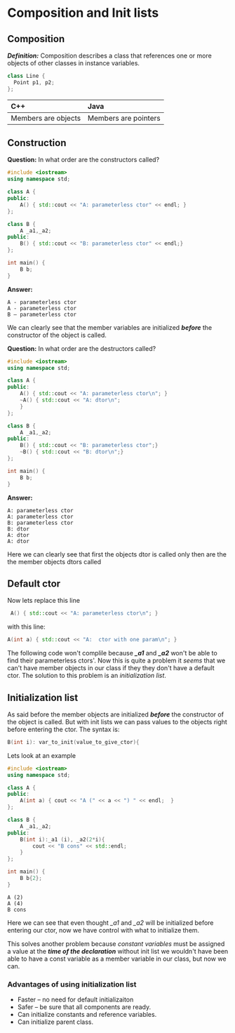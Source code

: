 # Composition and Init lists

## Composition

_**Definition:**_ Composition describes a class that references one or more objects of other classes in instance variables.

```cpp
class Line {
  Point p1, p2;
};
```

| C++ | Java |
| :--- | :--- |
| Members are objects | Members are pointers |

## Construction

**Question:** In what order are the constructors called?

```cpp
#include <iostream>
using namespace std;

class A {
public:
    A() { std::cout << "A: parameterless ctor" << endl; }
};

class B {
    A _a1,_a2;
public:
    B() { std::cout << "B: parameterless ctor" << endl;}
};

int main() {
    B b;
}
```

**Answer:**

```text
A - parameterless ctor
A - parameterless ctor
B – parameterless ctor
```

We can clearly see that the member variables are initialized _**before**_ the constructor of the object is called.

**Question:** In what order are the destructors called?

```cpp
#include <iostream>
using namespace std;

class A {
public:
    A() { std::cout << "A: parameterless ctor\n"; }
    ~A() { std::cout << "A: dtor\n";
    }
};

class B {
    A _a1,_a2;
public:
    B() { std::cout << "B: parameterless ctor";}
    ~B() { std::cout << "B: dtor\n";}
};

int main() {
    B b;
}
```

**Answer:**

```text
A: parameterless ctor
A: parameterless ctor
B: parameterless ctor
B: dtor
A: dtor
A: dtor
```

Here we can clearly see that first the objects dtor is called only then are the the member objects dtors called

## Default ctor

Now lets replace this line

```cpp
 A() { std::cout << "A: parameterless ctor\n"; }
```

with this line:

```cpp
A(int a) { std::cout << "A:  ctor with one param\n"; }
```

The following code won't complile because _**\_a1**_ and _**\_a2**_ won't be able to find their parameterless ctors'. Now this is quite a problem it _seems_ that we can't have member objects in our class if they they don't have a default ctor. The solution to this problem is an _initialization list_.

## Initialization list

As said before the member objects are initialized _**before**_ the constructor of the object is called. But with init lists we can pass values to the objects right before entering the ctor. The syntax is:

```cpp
B(int i): var_to_init(value_to_give_ctor){
```

Lets look at an example

```cpp
#include <iostream>
using namespace std;

class A {
public:
    A(int a) { cout << "A (" << a << ") " << endl;  }
};

class B {
    A _a1,_a2;
public:
    B(int i):_a1 (i), _a2(2*i){
        cout << "B cons" << std::endl;
    }
};

int main() {
    B b{2};
}
```

```text
A (2) 
A (4) 
B cons
```

Here we can see that even thought _\_a1_ and _\_a2_ will be initialized before entering our ctor, now we have control with what to initialize them.

This solves another problem because _constant variables_ must be assigned a value at the _**time of the declaration**_ without init list we wouldn't have been able to have a const variable as a member variable in our class, but now we can.

### Advantages of using initialization list

* Faster – no need for default initializaiton
* Safer – be sure that all components are ready.
* Can initialize constants and reference variables.
* Can initialize parent class.

